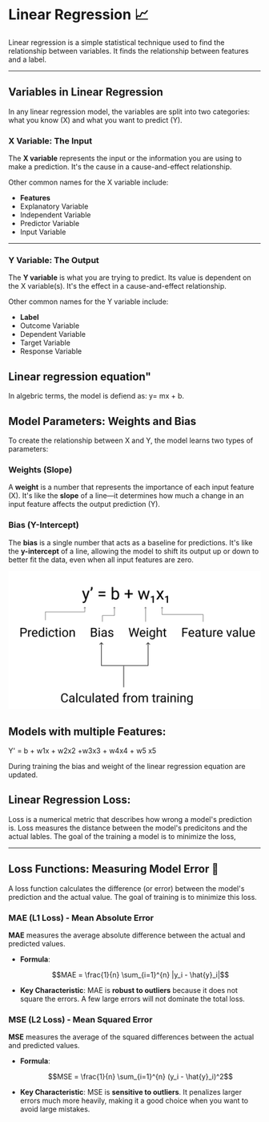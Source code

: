 # Linear Regression 📈

Linear regression is a simple statistical technique used to find the relationship between variables. It finds the relationship between features and a label.

---

## Variables in Linear Regression

In any linear regression model, the variables are split into two categories: what you know (X) and what you want to predict (Y).

### **X Variable: The Input**

The **X variable** represents the input or the information you are using to make a prediction. It's the cause in a cause-and-effect relationship.

Other common names for the X variable include:
* **Features**
* Explanatory Variable
* Independent Variable
* Predictor Variable
* Input Variable

---

### **Y Variable: The Output**

The **Y variable** is what you are trying to predict. Its value is dependent on the X variable(s). It's the effect in a cause-and-effect relationship.

Other common names for the Y variable include:
* **Label**
* Outcome Variable
* Dependent Variable
* Target Variable
* Response Variable



## Linear regression equation"

In algebric terms, the model is defiend as:
y= mx + b.


## Model Parameters: Weights and Bias

To create the relationship between X and Y, the model learns two types of parameters:

### **Weights (Slope)**

A **weight** is a number that represents the importance of each input feature (X). It's like the **slope** of a line—it determines how much a change in an input feature affects the output prediction (Y).

### **Bias (Y-Intercept)**

The **bias** is a single number that acts as a baseline for predictions. It's like the **y-intercept** of a line, allowing the model to shift its output up or down to better fit the data, even when all input features are zero.

![Mathematical representation of a simple linear model](./bias-weight.png)



## Models with multiple Features:

Y' = b + w1x + w2x2 +w3x3 + w4x4 + w5 x5

During training the bias and weight of the linear regression equation are updated. 


## Linear Regression Loss:

Loss is a numerical metric that describes how wrong a model's prediction is. Loss measures the distance between the model's predicitons and the actual lables. The goal of the training a model is to minimize the loss, 



---

## Loss Functions: Measuring Model Error 📏

A loss function calculates the difference (or error) between the model's prediction and the actual value. The goal of training is to minimize this loss.

### **MAE (L1 Loss) - Mean Absolute Error**

**MAE** measures the average absolute difference between the actual and predicted values.

* **Formula**:
    ```math
    MAE = \frac{1}{n} \sum_{i=1}^{n} |y_i - \hat{y}_i|
   ```
* **Key Characteristic**: MAE is **robust to outliers** because it does not square the errors. A few large errors will not dominate the total loss.

### **MSE (L2 Loss) - Mean Squared Error**

**MSE** measures the average of the squared differences between the actual and predicted values.

* **Formula**:
     ```math
    MSE = \frac{1}{n} \sum_{i=1}^{n} (y_i - \hat{y}_i)^2
   ```
* **Key Characteristic**: MSE is **sensitive to outliers**. It penalizes larger errors much more heavily, making it a good choice when you want to avoid large mistakes.
